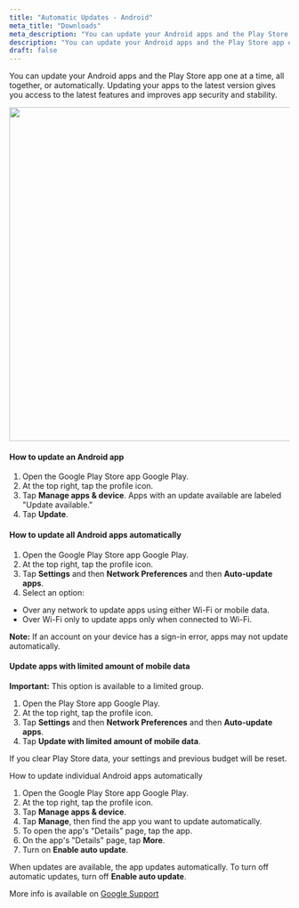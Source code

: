 ```yaml
---
title: "Automatic Updates - Android"
meta_title: "Downloads"
meta_description: "You can update your Android apps and the Play Store app one at a time, all together, or automatically. Updating your apps to the latest version gives you access to the latest features and improves app security and stability."
description: "You can update your Android apps and the Play Store app one at a time, all together, or automatically. Updating your apps to the latest version gives you access to the latest features and improves app security and stability."
draft: false
---
```


You can update your Android apps and the Play Store app one at a time, all together, or automatically. Updating your apps to the latest version gives you access to the latest features and improves app security and stability.

<div><img src="https://raw.githubusercontent.com/repasscloud/lunavpn-www/custom-css/app/assets/images/t4j6IhXNAWuuuZthXpGDPqcXupXjnSOrZwN9.gif" width="600" height="auto" alt="" data-mime-type="image/gif"></div>

#### How to update an Android app

1. Open the Google Play Store app Google Play.
2. At the top right, tap the profile icon.
3. Tap **Manage apps  &amp; device**. Apps with an update available are labeled "Update available."
4. Tap **Update**.


#### How to update all Android apps automatically

1. Open the Google Play Store app Google Play.
2. At the top right, tap the profile icon.
3. Tap **Settings** and then **Network Preferences** and then **Auto-update apps**.
4. Select an option:
  - Over any network to update apps using either Wi-Fi or mobile data.
  - Over Wi-Fi only to update apps only when connected to Wi-Fi.

**Note:** If an account on your device has a sign-in error, apps may not update automatically.


#### Update apps with limited amount of mobile data

**Important:** This option is available to a limited group.

1. Open the Play Store app Google Play.
2. At the top right, tap the profile icon.
3. Tap **Settings** and then **Network Preferences** and then **Auto-update apps**.
4. Tap **Update with limited amount of mobile data**.

If you clear Play Store data, your settings and previous budget will be reset.


How to update individual Android apps automatically

1. Open the Google Play Store app Google Play.
2. At the top right, tap the profile icon.
3. Tap **Manage apps  &amp; device**.
4. Tap **Manage**, then find the app you want to update automatically.
5. To open the app's "Details" page, tap the app.
6. On the app's "Details" page, tap **More**.
7. Turn on **Enable auto update**.

When updates are available, the app updates automatically. To turn off automatic updates, turn off **Enable auto update**.

More info is available on [Google Support](https://support.google.com/googleplay/answer/113412?hl=en)